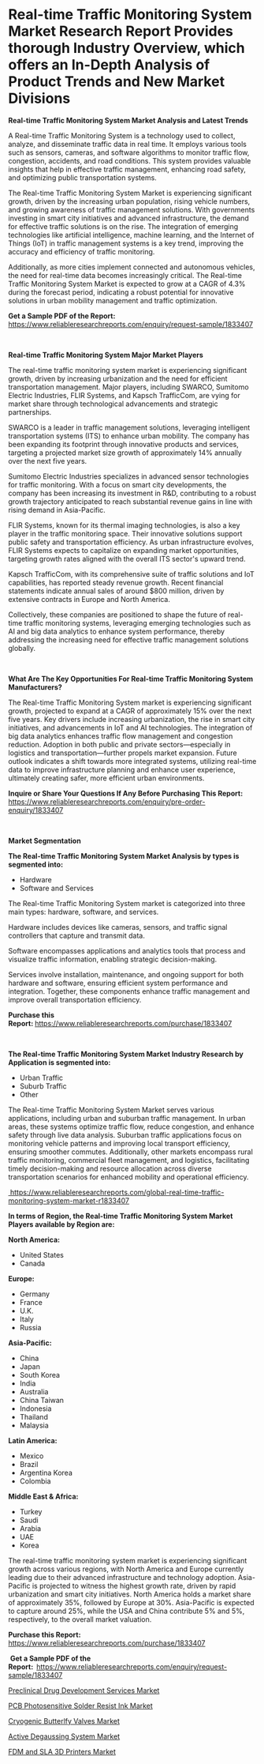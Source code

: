 <p><h1>Real-time Traffic Monitoring System Market Research Report Provides thorough Industry Overview, which offers an In-Depth Analysis of Product Trends and New Market Divisions</h1></p><p><strong>Real-time Traffic Monitoring System Market Analysis and Latest Trends</strong></p>
<p><p>A Real-time Traffic Monitoring System is a technology used to collect, analyze, and disseminate traffic data in real time. It employs various tools such as sensors, cameras, and software algorithms to monitor traffic flow, congestion, accidents, and road conditions. This system provides valuable insights that help in effective traffic management, enhancing road safety, and optimizing public transportation systems.</p><p>The Real-time Traffic Monitoring System Market is experiencing significant growth, driven by the increasing urban population, rising vehicle numbers, and growing awareness of traffic management solutions. With governments investing in smart city initiatives and advanced infrastructure, the demand for effective traffic solutions is on the rise. The integration of emerging technologies like artificial intelligence, machine learning, and the Internet of Things (IoT) in traffic management systems is a key trend, improving the accuracy and efficiency of traffic monitoring. </p><p>Additionally, as more cities implement connected and autonomous vehicles, the need for real-time data becomes increasingly critical. The Real-time Traffic Monitoring System Market is expected to grow at a CAGR of 4.3% during the forecast period, indicating a robust potential for innovative solutions in urban mobility management and traffic optimization.</p></p>
<p><strong>Get a Sample PDF of the Report:&nbsp;</strong> <a href="https://www.reliableresearchreports.com/enquiry/request-sample/1833407?utm_campaign=7&utm_medium=2&utm_source=Github&utm_content=ia&utm_term=01012025&utm_id=real-time-traffic-monitoring-system">https://www.reliableresearchreports.com/enquiry/request-sample/1833407</a></p>
<p>&nbsp;</p>
<p><strong>Real-time Traffic Monitoring System Major Market Players</strong></p>
<p><p>The real-time traffic monitoring system market is experiencing significant growth, driven by increasing urbanization and the need for efficient transportation management. Major players, including SWARCO, Sumitomo Electric Industries, FLIR Systems, and Kapsch TrafficCom, are vying for market share through technological advancements and strategic partnerships.</p><p>SWARCO is a leader in traffic management solutions, leveraging intelligent transportation systems (ITS) to enhance urban mobility. The company has been expanding its footprint through innovative products and services, targeting a projected market size growth of approximately 14% annually over the next five years.</p><p>Sumitomo Electric Industries specializes in advanced sensor technologies for traffic monitoring. With a focus on smart city developments, the company has been increasing its investment in R&D, contributing to a robust growth trajectory anticipated to reach substantial revenue gains in line with rising demand in Asia-Pacific.</p><p>FLIR Systems, known for its thermal imaging technologies, is also a key player in the traffic monitoring space. Their innovative solutions support public safety and transportation efficiency. As urban infrastructure evolves, FLIR Systems expects to capitalize on expanding market opportunities, targeting growth rates aligned with the overall ITS sector's upward trend.</p><p>Kapsch TrafficCom, with its comprehensive suite of traffic solutions and IoT capabilities, has reported steady revenue growth. Recent financial statements indicate annual sales of around $800 million, driven by extensive contracts in Europe and North America.</p><p>Collectively, these companies are positioned to shape the future of real-time traffic monitoring systems, leveraging emerging technologies such as AI and big data analytics to enhance system performance, thereby addressing the increasing need for effective traffic management solutions globally.</p></p>
<p>&nbsp;</p>
<p><strong>What Are The Key Opportunities For Real-time Traffic Monitoring System Manufacturers?</strong></p>
<p><p>The Real-time Traffic Monitoring System market is experiencing significant growth, projected to expand at a CAGR of approximately 15% over the next five years. Key drivers include increasing urbanization, the rise in smart city initiatives, and advancements in IoT and AI technologies. The integration of big data analytics enhances traffic flow management and congestion reduction. Adoption in both public and private sectors—especially in logistics and transportation—further propels market expansion. Future outlook indicates a shift towards more integrated systems, utilizing real-time data to improve infrastructure planning and enhance user experience, ultimately creating safer, more efficient urban environments.</p></p>
<p><strong>Inquire or Share Your Questions If Any Before Purchasing This Report:</strong> <a href="https://www.reliableresearchreports.com/enquiry/pre-order-enquiry/1833407?utm_campaign=7&utm_medium=2&utm_source=Github&utm_content=ia&utm_term=01012025&utm_id=real-time-traffic-monitoring-system">https://www.reliableresearchreports.com/enquiry/pre-order-enquiry/1833407</a></p>
<p>&nbsp;</p>
<p><strong>Market Segmentation</strong></p>
<p><strong>The Real-time Traffic Monitoring System Market Analysis by types is segmented into:</strong></p>
<p><ul><li>Hardware</li><li>Software and Services</li></ul></p>
<p><p>The Real-time Traffic Monitoring System market is categorized into three main types: hardware, software, and services. </p><p>Hardware includes devices like cameras, sensors, and traffic signal controllers that capture and transmit data. </p><p>Software encompasses applications and analytics tools that process and visualize traffic information, enabling strategic decision-making. </p><p>Services involve installation, maintenance, and ongoing support for both hardware and software, ensuring efficient system performance and integration. Together, these components enhance traffic management and improve overall transportation efficiency.</p></p>
<p><strong>Purchase this Report:&nbsp;</strong><a href="https://www.reliableresearchreports.com/purchase/1833407?utm_campaign=7&utm_medium=2&utm_source=Github&utm_content=ia&utm_term=01012025&utm_id=real-time-traffic-monitoring-system">https://www.reliableresearchreports.com/purchase/1833407</a></p>
<p>&nbsp;</p>
<p><strong>The Real-time Traffic Monitoring System Market Industry Research by Application is segmented into:</strong></p>
<p><ul><li>Urban Traffic</li><li>Suburb Traffic</li><li>Other</li></ul></p>
<p><p>The Real-time Traffic Monitoring System Market serves various applications, including urban and suburban traffic management. In urban areas, these systems optimize traffic flow, reduce congestion, and enhance safety through live data analysis. Suburban traffic applications focus on monitoring vehicle patterns and improving local transport efficiency, ensuring smoother commutes. Additionally, other markets encompass rural traffic monitoring, commercial fleet management, and logistics, facilitating timely decision-making and resource allocation across diverse transportation scenarios for enhanced mobility and operational efficiency.</p></p>
<p><a href="https://www.reliableresearchreports.com/global-real-time-traffic-monitoring-system-market-r1833407?utm_campaign=7&utm_medium=2&utm_source=Github&utm_content=ia&utm_term=01012025&utm_id=real-time-traffic-monitoring-system">&nbsp;https://www.reliableresearchreports.com/global-real-time-traffic-monitoring-system-market-r1833407</a></p>
<p><strong>In terms of Region, the Real-time Traffic Monitoring System Market Players available by Region are:</strong></p>
<p>
    <p> <strong> North America: </strong>
        <ul>
            <li>United States</li>
            <li>Canada</li>
        </ul>
        </p> 
    <p> <strong> Europe: </strong>
        <ul>
            <li>Germany</li>
            <li>France</li>
            <li>U.K.</li>
            <li>Italy</li>
            <li>Russia</li>
        </ul>
        </p> 
    <p> <strong> Asia-Pacific: </strong>
        <ul>
            <li>China</li>
            <li>Japan</li>
            <li>South Korea</li>
            <li>India</li>
            <li>Australia</li>
            <li>China Taiwan</li>
            <li>Indonesia</li>
            <li>Thailand</li>
            <li>Malaysia</li>
        </ul>
        </p> 
    <p> <strong> Latin America: </strong>
        <ul>
            <li>Mexico</li>
            <li>Brazil</li>
            <li>Argentina Korea</li>
            <li>Colombia</li>
        </ul>
        </p> 
    <p> <strong> Middle East & Africa: </strong>
        <ul>
            <li>Turkey</li>
            <li>Saudi</li>
            <li>Arabia</li>
            <li>UAE</li>
            <li>Korea</li>
        </ul>
    </p>
    </p>
<p><p>The real-time traffic monitoring system market is experiencing significant growth across various regions, with North America and Europe currently leading due to their advanced infrastructure and technology adoption. Asia-Pacific is projected to witness the highest growth rate, driven by rapid urbanization and smart city initiatives. North America holds a market share of approximately 35%, followed by Europe at 30%. Asia-Pacific is expected to capture around 25%, while the USA and China contribute 5% and 5%, respectively, to the overall market valuation.</p></p>
<p><strong>Purchase this Report: </strong><a href="https://www.reliableresearchreports.com/purchase/1833407?utm_campaign=7&utm_medium=2&utm_source=Github&utm_content=ia&utm_term=01012025&utm_id=real-time-traffic-monitoring-system">https://www.reliableresearchreports.com/purchase/1833407</a></p>
<p>&nbsp;<strong>Get a Sample PDF of the Report:&nbsp;&nbsp;</strong><a href="https://www.reliableresearchreports.com/enquiry/request-sample/1833407?utm_campaign=7&utm_medium=2&utm_source=Github&utm_content=ia&utm_term=01012025&utm_id=real-time-traffic-monitoring-system">https://www.reliableresearchreports.com/enquiry/request-sample/1833407</a></p>
<p><strong></strong></p>
<p><p><a href="https://github.com/oliveroste6/Market-Research-Report-List-1/blob/main/preclinical-drug-development-services-market.md?utm_campaign=7&utm_medium=2&utm_source=Github&utm_content=ia&utm_term=01012025&utm_id=real-time-traffic-monitoring-system">Preclinical Drug Development Services Market</a></p><p><a href="https://github.com/NargisHussain432/Market-Research-Report-List-1/blob/main/pcb-photosensitive-solder-resist-ink-market.md?utm_campaign=7&utm_medium=2&utm_source=Github&utm_content=ia&utm_term=01012025&utm_id=real-time-traffic-monitoring-system">PCB Photosensitive Solder Resist Ink Market</a></p><p><a href="https://github.com/angelajermaine/Market-Research-Report-List-5/blob/main/cryogenic-butterlfy-valves-market.md?utm_campaign=7&utm_medium=2&utm_source=Github&utm_content=ia&utm_term=01012025&utm_id=real-time-traffic-monitoring-system">Cryogenic Butterlfy Valves Market</a></p><p><a href="https://github.com/FahadAhmed223/Market-Research-Report-List-1/blob/main/active-degaussing-system-market.md?utm_campaign=7&utm_medium=2&utm_source=Github&utm_content=ia&utm_term=01012025&utm_id=real-time-traffic-monitoring-system">Active Degaussing System Market</a></p><p><a href="https://github.com/sherikacas30/Market-Research-Report-List-1/blob/main/fdm-and-sla-3d-printers-market.md?utm_campaign=7&utm_medium=2&utm_source=Github&utm_content=ia&utm_term=01012025&utm_id=real-time-traffic-monitoring-system">FDM and SLA 3D Printers Market</a></p></p>